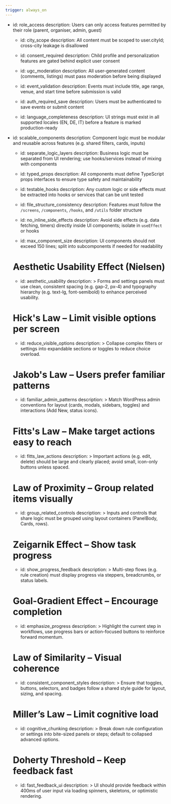 ```yaml
---
trigger: always_on
---
```


- id: role_access
    description: Users can only access features permitted by their role (parent, organiser, admin, guest)

  - id: city_scope
    description: All content must be scoped to user.cityId; cross-city leakage is disallowed

  - id: consent_required
    description: Child profile and personalization features are gated behind explicit user consent

  - id: ugc_moderation
    description: All user-generated content (comments, listings) must pass moderation before being displayed

  - id: event_validation
    description: Events must include title, age range, venue, and start time before submission is valid

  - id: auth_required_save
    description: Users must be authenticated to save events or submit content

  - id: language_completeness
    description: UI strings must exist in all supported locales (EN, DE, IT) before a feature is marked production-ready

- id: scalable_components
    description: Component logic must be modular and reusable across features (e.g. shared filters, cards, inputs)

  - id: separate_logic_layers
    description: Business logic must be separated from UI rendering; use hooks/services instead of mixing with components

  - id: typed_props
    description: All components must define TypeScript props interfaces to ensure type safety and maintainability

  - id: testable_hooks
    description: Any custom logic or side effects must be extracted into hooks or services that can be unit tested

  - id: file_structure_consistency
    description: Features must follow the `/screens`, `/components`, `/hooks`, and `/utils` folder structure

  - id: no_inline_side_effects
    description: Avoid side effects (e.g. data fetching, timers) directly inside UI components; isolate in `useEffect` or hooks

  - id: max_component_size
    description: UI components should not exceed 150 lines; split into subcomponents if needed for readability

  # Aesthetic Usability Effect (Nielsen)
  - id: aesthetic_usability
    description: >
      Forms and settings panels must use clean, consistent spacing (e.g. gap-2, px-4) and typography hierarchy 
      (e.g. text-lg, font-semibold) to enhance perceived usability.

  # Hick's Law – Limit visible options per screen
  - id: reduce_visible_options
    description: >
      Collapse complex filters or settings into expandable sections or toggles to reduce choice overload.

  # Jakob's Law – Users prefer familiar patterns
  - id: familiar_admin_patterns
    description: >
      Match WordPress admin conventions for layout (cards, modals, sidebars, toggles) and interactions (Add New, status icons).

  # Fitts's Law – Make target actions easy to reach
  - id: fitts_law_actions
    description: >
      Important actions (e.g. edit, delete) should be large and clearly placed; avoid small, icon-only buttons unless spaced.

  # Law of Proximity – Group related items visually
  - id: group_related_controls
    description: >
      Inputs and controls that share logic must be grouped using layout containers (PanelBody, Cards, rows).

  # Zeigarnik Effect – Show task progress
  - id: show_progress_feedback
    description: >
      Multi-step flows (e.g. rule creation) must display progress via steppers, breadcrumbs, or status labels.

  # Goal-Gradient Effect – Encourage completion
  - id: emphasize_progress
    description: >
      Highlight the current step in workflows, use progress bars or action-focused buttons to reinforce forward momentum.

  # Law of Similarity – Visual coherence
  - id: consistent_component_styles
    description: >
      Ensure that toggles, buttons, selectors, and badges follow a shared style guide for layout, sizing, and spacing.

  # Miller’s Law – Limit cognitive load
  - id: cognitive_chunking
    description: >
      Break down rule configuration or settings into bite-sized panels or steps; default to collapsed advanced options.

  # Doherty Threshold – Keep feedback fast
  - id: fast_feedback_ui
    description: >
      UI should provide feedback within 400ms of user input via loading spinners, skeletons, or optimistic rendering.
